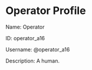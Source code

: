 # Operator Profile

Name: Operator

ID: operator_a16

Username: @operator_a16

Description: A human.
